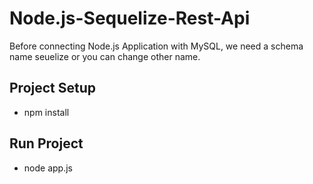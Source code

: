 ﻿# Node.js-Sequelize-Rest-Api

Before connecting Node.js Application with MySQL, we need a schema name seuelize or you can change other name.

## Project Setup
- npm install 
## Run Project
- node app.js

